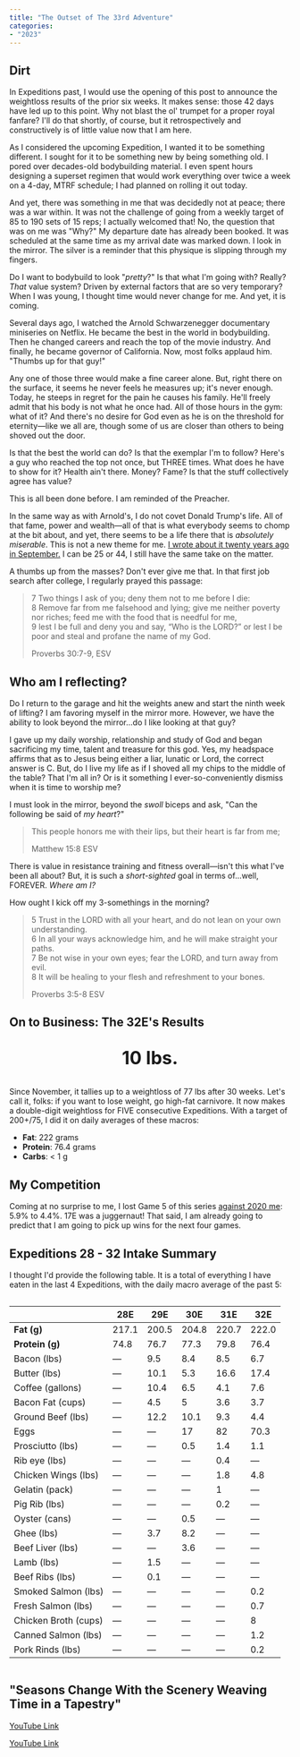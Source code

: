 ```yaml
---
title: "The Outset of The 33rd Adventure"
categories:
- "2023"
---
```


## Dirt

In Expeditions past, I would use the opening of this post to announce the weightloss results of the prior six weeks.  It makes sense:  those 42 days have led up to this point.  Why not blast the ol' trumpet for a proper royal fanfare?  I'll do that shortly, of course, but it retrospectively and constructively is of little value now that I am here.

As I considered the upcoming Expedition, I wanted it to be something different.  I sought for it to be something new by being something old.  I pored over decades-old bodybuilding material.  I even spent hours designing a superset regimen that would work everything over twice a week on a 4-day, MTRF schedule; I had planned on rolling it out today.

And yet, there was something in me that was decidedly not at peace; there was a war within.  It was not the challenge of going from a weekly target of 85 to 190 sets of 15 reps; I actually welcomed that!  No, the question that was on me was "Why?"  My departure date has already been booked.  It was scheduled at the same time as my arrival date was marked down.   I look in the mirror.  The silver is a reminder that this physique is slipping through my fingers.

Do I want to bodybuild to look "*pretty*?"  Is that what I'm going with?  Really?  *That* value system?  Driven by external factors that are so very temporary?  When I was young, I thought time would never change for me.  And yet, it is coming.  

Several days ago, I watched the Arnold Schwarzenegger documentary miniseries on Netflix.  He became the best in the world in bodybuilding.  Then he changed careers and reach the top of the movie industry.  And finally, he became governor of California.  Now, most folks applaud him. "Thumbs up for that guy!" 

Any one of those three would make a fine career alone.  But, right there on the surface, it seems he never feels he measures up;  it's never enough.  Today, he steeps in regret for the pain he causes his family.  He'll freely admit that his body is not what he once had.  All of those hours in the gym:  what of it?  And there's no desire for God even as he is on the threshold for eternity—like we all are, though some of us are closer than others to being shoved out the door.

Is that the best the world can do?  Is that the exemplar I'm to follow?  Here's a guy who reached the top not once, but THREE times.  What does he have to show for it?  Health ain't there.  Money?  Fame?  Is that the stuff collectively agree has value?  

This is all been done before.  I am reminded of the Preacher.

In the same way as with Arnold's, I do not covet Donald Trump's life.  All of that fame, power and wealth—all of that is what everybody seems to chomp at the bit about, and yet, there seems to be a life there that is *absolutely miserable*.  This is not a new theme for me.  [I wrote about it twenty years ago in September.](diary/2003-09-25-you-could-have-it-all/)  I can be 25 or 44, I still have the same take on the matter.  

A thumbs up from the masses?  Don't ever give me that.  In that first job search after college, I regularly prayed this passage:

> 7 Two things I ask of you; deny them not to me before I die:  
8 Remove far from me falsehood and lying; give me neither poverty nor riches; feed me with the food that is needful for me,   
9 lest I be full and deny you and say, “Who is the LORD?” or lest I be poor and steal and profane the name of my God. 
>
> Proverbs 30:7-9, ESV  

## Who am I reflecting?

Do I return to the garage and hit the weights anew and start the ninth week of lifting?  I am favoring myself in the mirror more.  However, we have the ability to look beyond the mirror...do I like looking at that guy?  

I gave up my daily worship, relationship and study of God and began sacrificing my time, talent and treasure for this god.  Yes, my headspace affirms that as to Jesus being either a liar, lunatic or Lord, the correct answer is C.  But, do I live my life as if I shoved all my chips to the middle of the table?  That I'm all in?  Or is it something I ever-so-conveniently dismiss when it is time to worship me?

I must look in the mirror, beyond the *swoll* biceps and ask, "Can the following be said of *my heart*?"

> This people honors me with their lips, but their heart is far from me; 
>  
> Matthew 15:8 ESV

There is value in resistance training and fitness overall—isn't this what I've been all about?  But, it is such a *short-sighted* goal in terms of...well, FOREVER.  *Where am I?*

How ought I kick off my 3-somethings in the morning?

> 5 Trust in the LORD with all your heart, and do not lean on your own understanding.  
6 In all your ways acknowledge him, and he will make straight your paths.  
7 Be not wise in your own eyes; fear the LORD, and turn away from evil.   
8 It will be healing to your flesh and refreshment to your bones.  
> 
> Proverbs 3:5-8 ESV

## On to Business: The 32E's Results

<p style="font-size: 2rem; font-weight: bold;text-align: center">10 lbs.</p>

Since November, it tallies up to a weightloss of 77 lbs after 30 weeks.  Let's call it, folks: if you want to lose weight, go high-fat carnivore. It now makes a double-digit weightloss for FIVE consecutive Expeditions.  With a target of 200+/75, I did it on daily averages of these macros:

* **Fat**: 222 grams
* **Protein**: 76.4 grams
* **Carbs**: < 1 g

## My Competition

Coming at no surprise to me, I lost Game 5 of this series [against 2020 me](/fitness/#competition-the-ketocarnivore-vs-hfc): 5.9% to 4.4%.  17E was a juggernaut!  That said, I am already going to predict that I am going to pick up wins for the next four games.

## Expeditions 28 - 32 Intake Summary

I thought I'd provide the following table.  It is a total of everything I have eaten in the last 4 Expeditions, with the daily macro average of the past 5:

<div style="overflow-x:auto" markdown="1">

||28E|29E|30E|31E|32E|
|--|--|--|--|--|--|
|**Fat (g)**|217.1|200.5|204.8|220.7|222.0|
|**Protein (g)**|74.8|76.7|77.3|79.8|76.4|
|Bacon (lbs)|—|9.5|8.4|8.5|6.7|
|Butter (lbs)|—|10.1|5.3|16.6|17.4|
|Coffee (gallons)|—|10.4|6.5|4.1|7.6|
|Bacon Fat (cups)|—|4.5|5|3.6|3.7|
|Ground Beef (lbs)|—|12.2|10.1|9.3|4.4|
|Eggs |—|—|17|82|70.3|
|Prosciutto (lbs)|—|—|0.5|1.4|1.1|
|Rib eye (lbs)|—|—|—|0.4|—|
|Chicken Wings (lbs)|—|—|—|1.8|4.8|
|Gelatin (pack)|—|—|—|1|—|
|Pig Rib (lbs)|—|—|—|0.2|—|
|Oyster (cans)|—|—|0.5|—|—|
|Ghee (lbs)|—|3.7|8.2|—|—|
|Beef Liver (lbs)|—|—|3.6|—|—|
|Lamb (lbs)|—|1.5|—|—|—|
|Beef Ribs (lbs)|—|0.1|—|—|—|
|Smoked Salmon (lbs)|—|—|—|—|0.2|
|Fresh Salmon (lbs)|—|—|—|—|0.7|
|Chicken Broth (cups)|—|—|—|—|8|
|Canned Salmon (lbs)|—|—|—|—|1.2|
|Pork Rinds (lbs)|—|—|—|—|0.2|

</div>

## "Seasons Change With the Scenery Weaving Time in a Tapestry"

[YouTube Link](https://www.youtube.com/watch?v=4cvPWFmHhjc)

[YouTube Link](https://www.youtube.com/watch?v=h4X4L9O3YYw)
